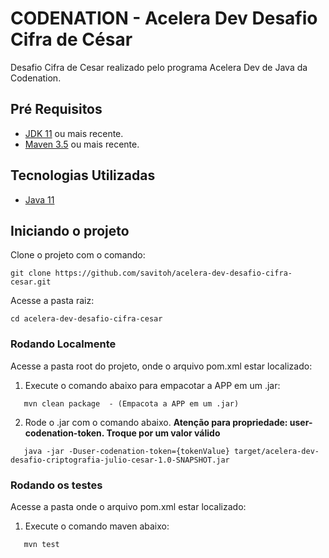 # CODENATION - Acelera Dev Desafio Cifra de César

Desafio Cifra de Cesar realizado pelo programa Acelera Dev de Java da Codenation.

## Pré Requisitos

- [JDK 11] ou mais recente.
- [Maven 3.5] ou mais recente.

## Tecnologias Utilizadas

- [Java 11]

## Iniciando o projeto

Clone o projeto com o comando:

```
git clone https://github.com/savitoh/acelera-dev-desafio-cifra-cesar.git
```

Acesse a pasta raiz:

```
cd acelera-dev-desafio-cifra-cesar
```

### Rodando Localmente

Acesse a pasta root do projeto, onde o arquivo pom.xml estar localizado:

1. Execute o comando abaixo para empacotar a APP em um .jar:

```
   mvn clean package  - (Empacota a APP em um .jar)
```

2. Rode o .jar com o comando abaixo. **Atenção para propriedade: user-codenation-token. Troque por um valor válido**
 
```
   java -jar -Duser-codenation-token={tokenValue} target/acelera-dev-desafio-criptografia-julio-cesar-1.0-SNAPSHOT.jar
```

### Rodando os testes

Acesse a pasta onde o arquivo pom.xml estar localizado:

1. Execute o comando maven abaixo:

```
   mvn test
```

[Java 11]: <https://www.oracle.com/java/technologies/javase-jdk11-downloads.html>
[JDK 11]: <https://www.oracle.com/java/technologies/javase-downloads.html>
[Maven 3.5]: <https://maven.apache.org/download.cgi>
